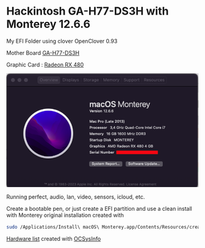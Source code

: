 # Hackintosh GA-H77-DS3H with Monterey 12.6.6

My EFI Folder using clover OpenClover 0.93

Mother Board [GA-H77-DS3H](https://www.gigabyte.com/br/Motherboard/GA-H77-DS3H-rev-10/)

Graphic Card : [Radeon RX 480](https://www.amd.com/pt/support/graphics/radeon-400-series/radeon-rx-400-series/radeon-rx-480)

![about](./about_monterey.png)

Running perfect, audio, lan, video, sensors, icloud, etc.

Create a bootable pen, or just create a EFI partition and use a clean install with Monterey original installation created with

```sh
sudo /Applications/Install\ macOS\ Monterey.app/Contents/Resources/createinstallmedia --volume /Volumes/MyVolume
```

[Hardware list](./hardware_list.txt) created with [OCSysInfo](https://github.com/KernelWanderers/OCSysInfo)
